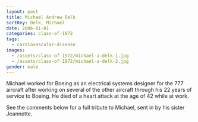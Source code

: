 ```yaml
---
layout: post
title: Michael Andrew Delk
sortKey: Delk, Michael
date: 2006-01-01
categories: class-of-1972
tags:
  - cardiovascular-disease
images:
  - /assets/class-of-1972/michael-a-delk-1.jpg
  - /assets/class-of-1972/michael-a-delk-2.jpg
gender: male
---
```

Michael worked for Boeing as an electrical systems designer for the 777 aircraft after working on several of the other aircraft through his 22 years of service to Boeing. He died of a heart attack at the age of 42 while at work.

See the comments below for a full tribute to Michael, sent in by his sister Jeannette.